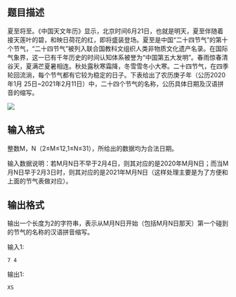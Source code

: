 ## 题目描述

夏⾄将⾄。《中国天⽂年历》显示，北京时间6⽉21⽇，也就是明天，夏⾄伴随着接天莲叶的碧，和映⽇荷花的红，即将盛装登场。夏⾄是中国“⼆⼗四节⽓”的第⼗个节⽓，“⼆⼗四节⽓”被列⼊联合国教科⽂组织⼈类⾮物质⽂化遗产名录。在国际⽓象界，这⼀已有千年历史的时间认知体系被誉为“中国第五⼤发明”。春⾬惊春清⾕天，夏满芒夏暑相连。秋处露秋寒霜降，冬雪雪冬⼩⼤寒。⼆⼗四节⽓，在四季轮回流淌，每个节⽓都有它较为稳定的⽇⼦。下表给出了农历庚⼦年（公历2020年1⽉ 25⽇\~2021年2⽉11⽇）中，⼆⼗四个节⽓的名称，公历具体⽇期及汉语拼⾳的缩写。

![](https://cspoj.com/upload/moni.akxinao.com:9999/20240803/643.png)

## 输入格式

整数M，N（2≤M≤12,1≤N≤31），所给出的数据均为合法⽇期。

输入数据说明：若M月N日不早于2月4日，则其对应的是2020年M月N日；而当M月N日早于2月3日时，则其对应的是2021年M月N日（这样处理主要是为了方便和上面的节气表做对应）。

## 输出格式

输出一个长度为2的字符串，表示从M月N日开始（包括M月N日那天）第一个碰到的节气的名称的汉语拼音缩写。

输入1:

```input1
7 4
```

输出1:

```output1
XS
```

